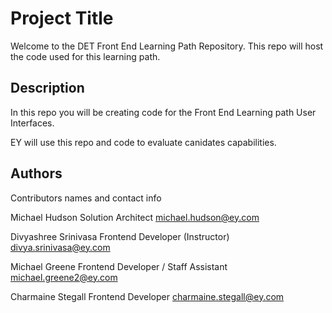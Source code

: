 # Project Title

Welcome to the DET Front End Learning Path Repository.
This repo will host the code used for this learning path.

## Description

In this repo you will be creating code for the Front End Learning path User Interfaces. 

EY will use this repo and code to evaluate canidates capabilities. 

## Authors

Contributors names and contact info

Michael Hudson
Solution Architect
michael.hudson@ey.com

Divyashree Srinivasa
Frontend Developer (Instructor)
divya.srinivasa@ey.com

Michael Greene
Frontend Developer / Staff Assistant
michael.greene2@ey.com

Charmaine Stegall
Frontend Developer
charmaine.stegall@ey.com